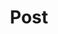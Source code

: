 ---
layout: home
title: "Post"
permalink: "/"
pagination:
    enabled: true
    category: "post"
    permalink: /:num/
---
